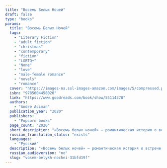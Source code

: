 ```yaml
---
title: "Восемь Белых Ночей"
draft: false
type: "books"
params:
  title: "Восемь Белых Ночей"
  tags:
    - "Literary Fiction"
    - "adult fiction"
    - "christmas"
    - "contemporary"
    - "fiction"
    - "LGBTQ+"
    - "None"
    - "love"
    - "male-female romance"
    - "novels"
    - "romance"
  cover: "https://images-na.ssl-images-amazon.com/images/S/compressed.photo.goodreads.com/books/1598340545i/55114378.jpg"
  isbn: "9785604458020"
  link: "https://www.goodreads.com/book/show/55114378"
  authors:
    - "André Aciman"
  publication_year: "2020"
  publishers:
    - "Popcorn books"
  page_count: "2020"
  short_description: "«Восемь белых ночей» — романтическая история о встрече в канун Рождества и любви с первого взгляда. Молодым людям, познакомившимся на вечеринке, суждено провести вместе восемь ночей, в ходе..."
  russian_translation_status: "exists"
  languages:
    - "Русский"
  description: "«Восемь белых ночей» — романтическая история о встрече в канун Рождества и любви с первого взгляда. Молодым людям, познакомившимся на вечеринке, суждено провести вместе восемь ночей, в ходе которых они то сближаются, то отдаляются, пытаясь понять свои истинные чувства в отношении друг друга. Мастерски исследуя тонкости человеческой натуры, Асиман вновь доказывает, что его по праву называют одним из главных американских романистов современности."
  russian_audioversion: "no"
  slug: "vosem-belykh-nochei-31bfd19f"
---
```

